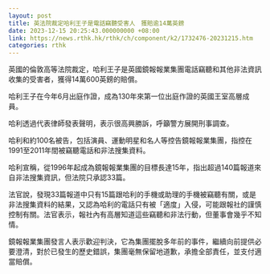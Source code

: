 ```yaml
---
layout: post
title: 英法院裁定哈利王子是電話竊聽受害人　獲賠逾14萬英鎊
date: 2023-12-15 20:25:43.000000000 +08:00
link: https://news.rthk.hk/rthk/ch/component/k2/1732476-20231215.htm
categories: rthk
---
```


英國的倫敦高等法院裁定，哈利王子是英國鏡報報業集團電話竊聽和其他非法資訊收集的受害者，獲得14萬600英鎊的賠償。

哈利王子在今年6月出庭作證，成為130年來第一位出庭作證的英國王室高層成員。

哈利透過代表律師發表聲明，表示很高興勝訴，呼籲警方展開刑事調查。

哈利和約100名被告，包括演員、運動明星和名人等控告鏡報報業集團，指控在1991至2011年間被竊聽電話和非法搜集資料。

哈利宣稱，從1996年起成為鏡報報業集團的目標長達15年，指出超過140篇報道來自非法搜集資訊，但法院只承認33篇。

法官說，發現33篇報道中只有15篇跟哈利的手機或助理的手機被竊聽有關，或是非法搜集資料的結果，又認為哈利的電話只有被「適度」入侵，可能跟報社的謹慎控制有關。法官表示，報社內有高層知道這些竊聽和非法行動，但董事會幾乎不知情。

鏡報報業集團發言人表示歡迎判決，它為集團擺脫多年前的事件，繼續向前提供必要澄清，對於已發生的歷史錯誤，集團毫無保留地道歉，承擔全部責任，並支付適當賠償。
